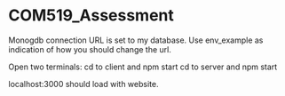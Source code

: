 # COM519_Assessment

Monogdb connection URL is set to my database. Use env_example as indication of how you should change the url.

Open two terminals:
cd to client and npm start
cd to server and npm start

localhost:3000 should load with website.
